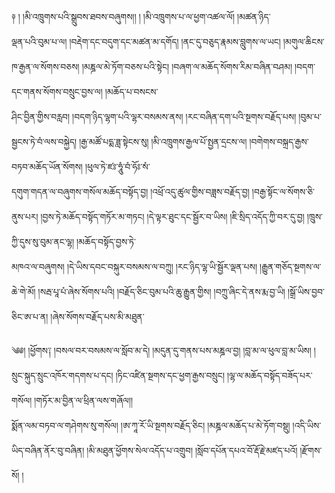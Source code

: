 ﻿  
༈   ། །མི་འཁྲུགས་པའི་སྒྲུབས་ཐབས་བཞུགས།། ། །མི་འཁྲུགས་པ་ལ་ཕྱག་འཚལ་ལོ། །མཚན་ཉིད་  
ལྡན་པའི་བུམ་པ་ལ། །བརྡེག་དང་བདུག་དང་མཚན་མ་དགོད། །ནང་དུ་བཅུད་རྣམས་བླུགས་ལ་ཡང། །མགུལ་ཆིངས་ཁ་རྒྱན་ལ་སོགས་བཅས། །མཎྜལ་མེ་ཏོག་བཅས་པའི་སྟེང། །བཞག་ལ་མཆོད་སོགས་རིམ་བཞིན་བཤམ། །བདག་དང་གནས་སོགས་བསྲུང་བྱས་ལ། །མཆོད་པ་བསངས་  
ཤིང་བྱིན་གྱིས་བརླབ། །བདག་ཉིད་ལྷག་པའི་ལྷར་བསམས་ནས། །རང་བཞིན་དག་པའི་སྔགས་བརྗོད་པས། །བུམ་པ་སྦྱངས་ཏེ་བཾ་ལས་བསྐྱེད། །རྒྱ་མཚོ་པདྨ་ཟླ་སྟེངས་སུ། །མི་འཁྲུགས་རྒྱལ་པོ་སྤྱན་དྲངས་ལ། །བགེགས་བསྐྲད་རྒྱས་བཏབ་མཆོད་ཡོན་སོགས། །ཕུལ་ཏེ་ཛཿ་ཧཱུཾ་བཾ་ཧོཿ་སཾ་  
དགུག་གདན་ལ་བཞུགས་གསོལ་མཆོད་བསྟོད་བྱ། །འཕྲོ་འདུ་ཚུལ་གྱིས་བཟླས་བརྗོད་བྱ། །བརྒྱ་སྟོང་ལ་སོགས་ཅི་ནུས་པར། །བྱས་ཏེ་མཆོད་བསྟོད་གཏོར་མ་གཏང། །དེ་ལྟར་ཐུང་དང་སྦྱོར་བ་ཡིས། །ཇི་སྲིད་འདོད་ཀྱི་བར་དུ་བྱ། །ཁྲུས་ཀྱི་དུས་སུ་བུམ་ནང་ལྷ། །མཆོད་བསྟོད་བྱས་ཏེ་  
མཁའ་ལ་བཞུགས། །དེ་ཡིས་དབང་བསྐུར་བསམས་ལ་བཀྲུ། །རང་ཉིད་ལྷ་ཡི་སྦྱོར་ལྡན་པས། །རྒྱུན་གཅོད་སྔགས་ལ་ཆེ་གེ་མོ། །སརྦ་པཱ་པཾ་ཞེས་སོགས་པའི། །བརྗོད་ཅིང་བུམ་པའི་ཆུ་རྒྱུན་གྱིས། །བཀྲུ་ཞིང་དེ་ནས་རྨ་བྱ་ཡི། །སྒྲོ་ཡིས་བྱབ་ཅིང་ཨ་པ་ན། །ཞེས་སོགས་བརྗོད་པས་མི་མཐུན་  
  
༄༅། །ཕྱོགས༑ །བསལ་བར་བསམས་ལ་སློབ་མ་དེ། །མདུན་དུ་གནས་པས་མཎྜལ་བྱ། །བླ་མ་ལ་ཕུལ་བླ་མ་ཡིས། །སྲུང་སྐུད་སྲུང་འཁོར་གདགས་པ་དང། །ཏིང་འཛིན་སྔགས་དང་ཕྱག་རྒྱས་བསྲུང། །ལྷ་ལ་མཆོད་བསྟོད་བཟོད་པར་གསོལ། །གཏོར་མ་བྱིན་ལ་ཕྲིན་ལས་གཞོལ།།  
སྨོན་ལམ་བཏབ་ལ་གཤེགས་སུ་གསོལ། །ཨ་ཀཱ་རོ་ཡི་སྔགས་བརྗོད་ཅིང། །མཎྜལ་མཆོད་པ་མེ་ཏོག་བསྡུ། །འདི་ཡིས་ཡིད་བཞིན་ནོར་བུ་བཞིན། །མི་མཐུན་ཕྱོགས་སེལ་འདོད་པ་འགྲུབ། །སློབ་དཔོན་དཔའ་བོ་རྡོ་རྗེ་མཛད་པའོ། །རྫོགས་སོ། །  
  
  
